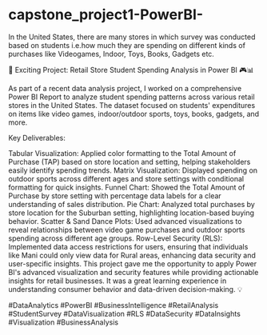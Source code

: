 # capstone_project1-PowerBI-
In the United States, there are many stores in which survey was conducted based on students i.e.how much they are spending on different kinds of purchases like Videogames, Indoor, Toys, Books, Gadgets etc. 

🚀 Exciting Project: Retail Store Student Spending Analysis in Power BI 🎮📊

As part of a recent data analysis project, I worked on a comprehensive Power BI Report to analyze student spending patterns across various retail stores in the United States. The dataset focused on students' expenditures on items like video games, indoor/outdoor sports, toys, books, gadgets, and more.

Key Deliverables:

Tabular Visualization: Applied color formatting to the Total Amount of Purchase (TAP) based on store location and setting, helping stakeholders easily identify spending trends.
Matrix Visualization: Displayed spending on outdoor sports across different ages and store settings with conditional formatting for quick insights.
Funnel Chart: Showed the Total Amount of Purchase by store setting with percentage data labels for a clear understanding of sales distribution.
Pie Chart: Analyzed total purchases by store location for the Suburban setting, highlighting location-based buying behavior.
Scatter & Sand Dance Plots: Used advanced visualizations to reveal relationships between video game purchases and outdoor sports spending across different age groups.
Row-Level Security (RLS): Implemented data access restrictions for users, ensuring that individuals like Mani could only view data for Rural areas, enhancing data security and user-specific insights.
This project gave me the opportunity to apply Power BI's advanced visualization and security features while providing actionable insights for retail businesses. It was a great learning experience in understanding consumer behavior and data-driven decision-making. 💡

#DataAnalytics #PowerBI #BusinessIntelligence #RetailAnalysis #StudentSurvey #DataVisualization #RLS #DataSecurity #DataInsights #Visualization #BusinessAnalysis

